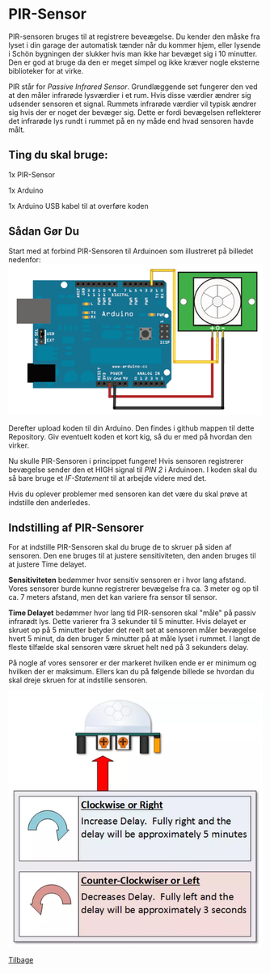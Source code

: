 # PIR-Sensor
PIR-sensoren bruges til at registrere beveægelse. Du kender den måske fra lyset i din garage der automatisk tænder når du kommer hjem, eller lysende i Schön bygningen der slukker hvis man ikke har bevæget sig i 10 minutter. Den er god at bruge da den er meget simpel og ikke kræver nogle eksterne biblioteker for at virke.

PIR står for _Passive Infrared Sensor_. Grundlæggende set fungerer den ved at den måler infrarøde lysværdier i et rum. Hvis disse værdier ændrer sig udsender sensoren et signal. Rummets infrarøde værdier vil typisk ændrer sig hvis der er noget der bevæger sig. Dette er fordi bevægelsen reflekterer det infrarøde lys rundt i rummet på en ny måde end hvad sensoren havde målt.

## Ting du skal bruge:

1x PIR-Sensor

1x Arduino

1x Arduino USB kabel til at overføre koden

## Sådan Gør Du
Start med at forbind PIR-Sensoren til Arduinoen som illustreret på billedet nedenfor:
![alt text](https://github.com/DDlabAU/INFRARED-Kommunikation/blob/master/F3RGAAZH1YOHOOM.MEDIUM.gif)

Derefter upload koden til din Arduino. Den findes i github mappen til dette Repository. Giv eventuelt koden et kort kig, så du er med på hvordan den virker. 

Nu skulle PIR-Sensoren i princippet fungere! Hvis sensoren registrerer bevægelse sender den et HIGH signal til *PIN 2* i Arduinoen. I koden skal du så bare bruge et *IF-Statement* til at arbejde videre med det.

Hvis du oplever problemer med sensoren kan det være du skal prøve at indstille den anderledes.

## Indstilling af PIR-Sensorer
For at indstille PIR-Sensoren skal du bruge de to skruer på siden af sensoren. Den ene bruges til at justere sensitiviteten, den anden bruges til at justere Time delayet. 

**Sensitiviteten** bedømmer hvor sensitiv sensoren er i hvor lang afstand. Vores sensorer burde kunne registrerer bevægelse fra ca. 3 meter og op til ca. 7 meters afstand, men det kan variere fra sensor til sensor.

**Time Delayet** bedømmer hvor lang tid PIR-sensoren skal "måle" på passiv infrarødt lys. Dette varierer fra 3 sekunder til 5 minutter. 
Hvis delayet er skruet op på 5 minutter betyder det reelt set at sensoren måler bevægelse hvert 5 minut, da den bruger 5 minutter på at måle lyset i rummet. I langt de fleste tilfælde skal sensoren være skruet helt ned på 3 sekunders delay.

På nogle af vores sensorer er der markeret hvilken ende er er minimum og hvilken der er maksimum. Ellers kan du på følgende billede se hvordan du skal dreje skruen for at indstille sensoren. 

![alt text](https://github.com/DDlabAU/INFRARED-Kommunikation/blob/master/PIR.PNG)




[Tilbage](README.md)
